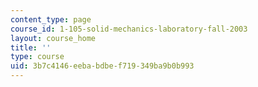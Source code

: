 ```yaml
---
content_type: page
course_id: 1-105-solid-mechanics-laboratory-fall-2003
layout: course_home
title: ''
type: course
uid: 3b7c4146-eeba-bdbe-f719-349ba9b0b993
---
```

